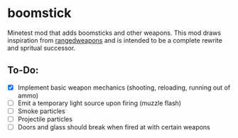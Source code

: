 # boomstick
Minetest mod that adds boomsticks and other weapons. This mod draws inspiration from [rangedweapons](https://github.com/daviddoesminetest/rangedweapons) and is intended to be a complete rewrite and spritual successor.

## To-Do:
- [x] Implement basic weapon mechanics (shooting, reloading, running out of
  ammo)
- [ ] Emit a temporary light source upon firing (muzzle flash)
- [ ] Smoke particles
- [ ] Projectile particles
- [ ] Doors and glass should break when fired at with certain weapons

